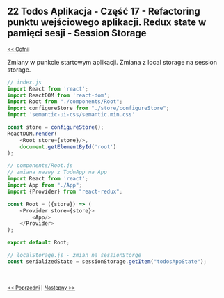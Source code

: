## 22 Todos Aplikacja - Część 17 - Refactoring punktu wejściowego aplikacji. Redux state w pamięci sesji - Session Storage
<sub>[<< Cofnij](https://github.com/donatuss/Redux-Start-Egghead/blob/master/README.md)</sub><br/>

Zmiany w punkcie startowym aplikacji. Zmiana z local storage na session storage.
          
```javascript
// index.js
import React from 'react';
import ReactDOM from 'react-dom';
import Root from "./components/Root";
import configureStore from "./store/configureStore";
import 'semantic-ui-css/semantic.min.css'

const store = configureStore();
ReactDOM.render(
    <Root store={store}/>,
    document.getElementById('root')
);
```
```javascript
// components/Root.js
// zmiana nazwy z TodoApp na App
import React from 'react';
import App from "./App";
import {Provider} from "react-redux";

const Root = ({store}) => (
    <Provider store={store}>
        <App/>
    </Provider>
);

export default Root;
```
```javascript
// localStorage.js - zmian na sessionStorge  
const serializedState = sessionStorage.getItem("todosAppState");
```

<br/>
 
 <sub>[<< Poprzedni](https://github.com/donatuss/Redux-Start-Egghead/blob/master/21-todoapps-persist-state-to-local-storage/README.md)
   | [Następny >>](https://github.com/donatuss/Redux-Start-Egghead/blob/master/23-.../README.md)
 </sub>